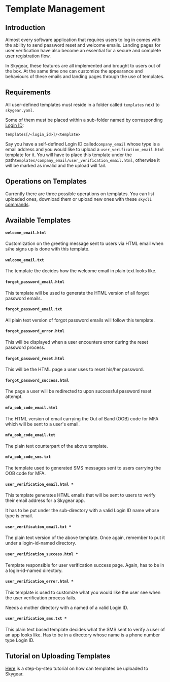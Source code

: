 # Template Management

## Introduction

Almost every software application that requires users to log in comes with the ability to send password reset and welcome emails. Landing pages for user verification have also become an essential for a secure and complete user registration flow.

In Skygear, these features are all implemented and brought to users out of the box. At the same time one can customize the appearance and behaviours of these emails and landing pages through the use of templates.

## Requirements

All user-defined templates must reside in a folder called `templates` next to `skygear.yaml`.

Some of them must be placed within a sub-folder named by corresponding [Login ID](../auth/user-and-identity/login-ids.md):

```text
templates[/<login_id>]/<template>
```

Say you have a self-defined Login ID called`company_email` whose type is a email address and you would like to upload a `user_verification_email.html` template for it. You will have to place this template under the path`templates/company_email/user_verification_email.html`, otherwise it will be marked as invalid and the upload will fail.

## Operations on Templates

Currently there are three possible operations on templates. You can list uploaded ones, download them or upload new ones with these `skycli` [commands](list-of-commands.md#skycli-app-list-templates).

## Available Templates

#### `welcome_email.html`

Customization on the greeting message sent to users via HTML email when s/he signs up is done with this template.

#### `welcome_email.txt`

The template the decides how the welcome email in plain text looks like.

#### `forgot_password_email.html`

This template will be used to generate the HTML version of all forgot password emails.

#### `forgot_password_email.txt`

All plain text version of forgot password emails will follow this template.

#### `forgot_password_error.html`

This will be displayed when a user encounters error during the reset password process.

#### `forgot_password_reset.html`

This will be the HTML page a user uses to reset his/her password.

#### `forgot_password_success.html`

The page a user will be redirected to upon successful password reset attempt.

#### `mfa_oob_code_email.html`

The HTML version of email carrying the Out of Band \(OOB\) code for MFA which will be sent to a user's email. 

#### `mfa_oob_code_email.txt`

The plain text counterpart of the above template.

#### `mfa_oob_code_sms.txt`

The template used to generated SMS messages sent to users carrying the OOB code for MFA.

#### `user_verification_email.html *`

This template generates HTML emails that will be sent to users to verify their email address for a Skygear app.

It has to be put under the sub-directory with a valid Login ID name whose type is email.

#### `user_verification_email.txt *`

The plain text version of the above template. Once again, remember to put it under a login-id-named directory.

#### `user_verification_success.html *`

Template responsible for user verification success page. Again, has to be in a login-id-named directory.

#### `user_verification_error.html *`

This template is used to customize what you would like the user see when the user verification process fails.

Needs a mother directory with a named of a valid Login ID.

#### `user_verification_sms.txt *`

This plain text based template decides what the SMS sent to verify a user of an app looks like. Has to be in a directory whose name is a phone number type Login ID.

## Tutorial on Uploading Templates

[Here](../how-to/how-to-upload-templates-to-skygear.md) is a step-by-step tutorial on how can templates be uploaded to Skygear.



